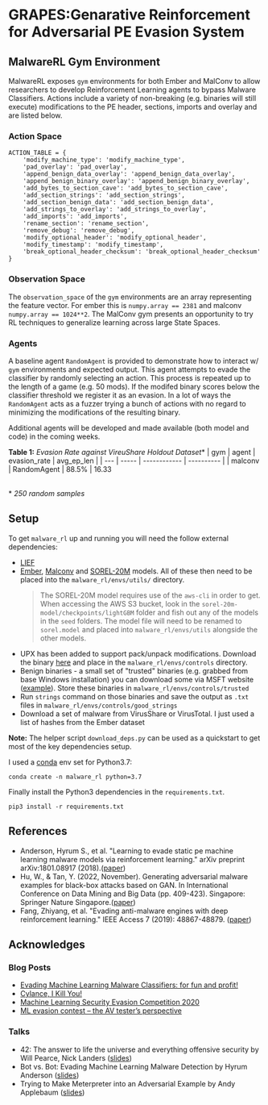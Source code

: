 # GRAPES:Genarative Reinforcement for Adversarial PE Evasion System

## MalwareRL Gym Environment
MalwareRL exposes `gym` environments for both Ember and MalConv to allow researchers to develop Reinforcement Learning agents to bypass Malware Classifiers. Actions include a variety of non-breaking (e.g. binaries will still execute) modifications to the PE header, sections, imports and overlay and are listed below.

### Action Space
```
ACTION_TABLE = {
    'modify_machine_type': 'modify_machine_type',
    'pad_overlay': 'pad_overlay',
    'append_benign_data_overlay': 'append_benign_data_overlay',
    'append_benign_binary_overlay': 'append_benign_binary_overlay',
    'add_bytes_to_section_cave': 'add_bytes_to_section_cave',
    'add_section_strings': 'add_section_strings',
    'add_section_benign_data': 'add_section_benign_data',
    'add_strings_to_overlay': 'add_strings_to_overlay',
    'add_imports': 'add_imports',
    'rename_section': 'rename_section',
    'remove_debug': 'remove_debug',
    'modify_optional_header': 'modify_optional_header',
    'modify_timestamp': 'modify_timestamp',
    'break_optional_header_checksum': 'break_optional_header_checksum'
}
```

### Observation Space
The `observation_space` of the `gym` environments are an array representing the feature vector. For ember this is `numpy.array == 2381` and malconv `numpy.array == 1024**2`. The MalConv gym presents an opportunity to try RL techniques to generalize learning across large State Spaces.

### Agents
A baseline agent `RandomAgent` is provided to demonstrate how to interact w/ `gym` environments and expected output. This agent attempts to evade the classifier by randomly selecting an action. This process is repeated up to the length of a game (e.g. 50 mods). If the modifed binary scores below the classifier threshold we register it as an evasion. In a lot of ways the `RandomAgent` acts as a fuzzer trying a bunch of actions with no regard to minimizing the modifications of the resulting binary.

Additional agents will be developed and made available (both model and code) in the coming weeks.

**Table 1:** _Evasion Rate against VireuShare Holdout Dataset_*
| gym | agent | evasion_rate | avg_ep_len |
| --- | ----- | ------------ | ---------- |
| malconv | RandomAgent | 88.5% | 16.33

\
\* _250 random samples_

## Setup
To get `malware_rl` up and running you will need the follow external dependencies:
- [LIEF](https://lief.quarkslab.com/)
- [Ember](https://github.com/Azure/2020-machine-learning-security-evasion-competition/blob/master/defender/defender/models/ember_model.txt.gz), [Malconv](https://github.com/endgameinc/ember/blob/master/malconv/malconv.h5) and [SOREL-20M](https://github.com/sophos-ai/SOREL-20M) models. All of these then need to be placed into the `malware_rl/envs/utils/` directory.
  > The SOREL-20M model requires use of the `aws-cli` in order to get. When accessing the AWS S3 bucket, look in the `sorel-20m-model/checkpoints/lightGBM` folder and fish out any of the models in the `seed` folders. The model file will need to be renamed to `sorel.model` and placed into `malware_rl/envs/utils` alongside the other models.
- UPX has been added to support pack/unpack modifications. Download the binary [here](https://upx.github.io/) and place in the `malware_rl/envs/controls` directory.
- Benign binaries - a small set of "trusted" binaries (e.g. grabbed from base Windows installation) you can download some via MSFT website ([example](https://download.microsoft.com/download/a/c/1/ac1ac039-088b-4024-833e-28f61e01f102/NETFX1.1_bootstrapper.exe)). Store these binaries in `malware_rl/envs/controls/trusted`
- Run `strings` command on those binaries and save the output as `.txt` files in `malware_rl/envs/controls/good_strings`
- Download a set of malware from VirusShare or VirusTotal. I just used a list of hashes from the Ember dataset

**Note:** The helper script `download_deps.py` can be used as a quickstart to get most of the key dependencies setup.

I used a [conda](https://docs.conda.io/en/latest/) env set for Python3.7:

`conda create -n malware_rl python=3.7`

Finally install the Python3 dependencies in the `requirements.txt`.

`pip3 install -r requirements.txt`

## References
- Anderson, Hyrum S., et al. "Learning to evade static pe machine learning malware models via reinforcement learning." arXiv preprint arXiv:1801.08917 (2018).([paper](https://arxiv.org/abs/1801.08917))
- Hu, W., & Tan, Y. (2022, November). Generating adversarial malware examples for black-box attacks based on GAN. In International Conference on Data Mining and Big Data (pp. 409-423). Singapore: Springer Nature Singapore.([paper](https://link.springer.com/chapter/10.1007/978-981-19-8991-9_29))
- Fang, Zhiyang, et al. "Evading anti-malware engines with deep reinforcement learning." IEEE Access 7 (2019): 48867-48879. ([paper](https://ieeexplore.ieee.org/stamp/stamp.jsp?arnumber=8676031))

## Acknowledges



### Blog Posts
- [Evading Machine Learning Malware Classifiers: for fun and profit!](https://towardsdatascience.com/evading-machine-learning-malware-classifiers-ce52dabdb713)
- [Cylance, I Kill You!](https://skylightcyber.com/2019/07/18/cylance-i-kill-you/)
- [Machine Learning Security Evasion Competition 2020](https://msrc-blog.microsoft.com/2020/06/01/machine-learning-security-evasion-competition-2020-invites-researchers-to-defend-and-attack/)
- [ML evasion contest – the AV tester’s perspective](https://www.mrg-effitas.com/research/machine-learning-evasion-contest-the-av-testers-perspective/)

### Talks
- 42: The answer to life the universe and everything offensive security by Will Pearce, Nick Landers ([slides](https://github.com/moohax/Talks/blob/master/slides/DerbyCon19.pdf))
- Bot vs. Bot: Evading Machine Learning Malware Detection by Hyrum Anderson ([slides](https://www.blackhat.com/docs/us-17/thursday/us-17-Anderson-Bot-Vs-Bot-Evading-Machine-Learning-Malware-Detection.pdf))
- Trying to Make Meterpreter into an Adversarial Example by Andy Applebaum ([slides](https://www.camlis.org/2019/talks/applebaum))
